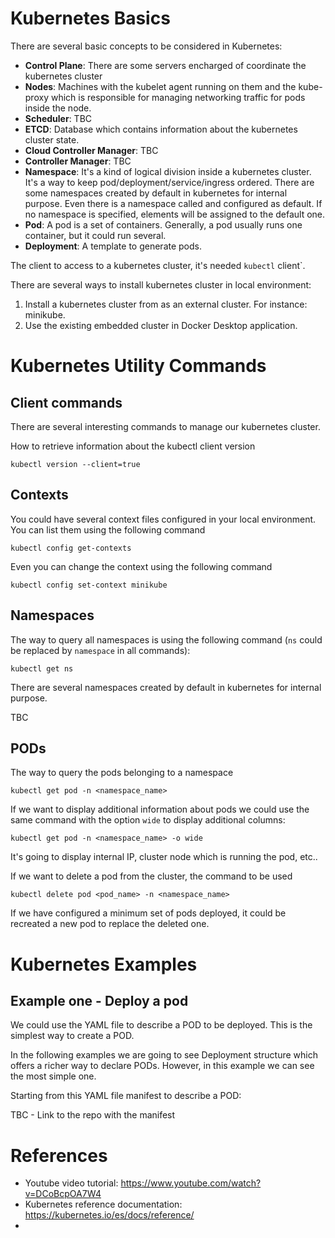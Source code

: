 # Kubernetes Basics
There are several basic concepts to be considered in Kubernetes:

* **Control Plane**: There are some servers encharged of coordinate the kubernetes cluster
* **Nodes**: Machines with the kubelet agent running on them and the kube-proxy which is responsible for managing networking traffic for pods inside the node.
* **Scheduler**: TBC
* **ETCD**: Database which contains information about the kubernetes cluster state.
* **Cloud Controller Manager**: TBC
* **Controller Manager**: TBC
* **Namespace**: It's a kind of logical division inside a kubernetes cluster. It's a way to keep pod/deployment/service/ingress ordered. There are some namespaces created by default in kubernetes for internal purpose. Even there is a namespace called and configured as default. If no namespace is specified, elements will be assigned to the default one.
* **Pod**: A pod is a set of containers. Generally, a pod usually runs one container, but it could run several.
* **Deployment**: A template to generate pods.

The client to access to a kubernetes cluster, it's needed ```kubectl``` client`.

There are several ways to install kubernetes cluster in local environment:

1. Install a kubernetes cluster from as an external cluster. For instance: minikube.
2. Use the existing embedded cluster in Docker Desktop application.

# Kubernetes Utility Commands

## Client commands
There are several interesting commands to manage our kubernetes cluster.

How to retrieve information about the kubectl client version
```shell
kubectl version --client=true
```

## Contexts

You could have several context files configured in your local environment. You can list them using the following command

```shell
kubectl config get-contexts
```
Even you can change the context using the following command

```shell
kubectl config set-context minikube
```

## Namespaces

The way to query all namespaces is using the following command (```ns``` could be replaced by ```namespace``` in all commands):

```shell
kubectl get ns
```

There are several namespaces created by default in kubernetes for internal purpose.

TBC

## PODs

The way to query the pods belonging to a namespace

```shell
kubectl get pod -n <namespace_name>
```

If we want to display additional information about pods we could use the same command with the option `wide` to display additional columns:

```shell
kubectl get pod -n <namespace_name> -o wide
```

It's going to display internal IP, cluster node which is running the pod, etc..

If we want to delete a pod from the cluster, the command to be used

```shell
kubectl delete pod <pod_name> -n <namespace_name>
```
If we have configured a minimum set of pods deployed, it could be recreated a new pod to replace the deleted one.

# Kubernetes Examples

## Example one - Deploy a pod

We could use the YAML file to describe a POD to be deployed. This is the simplest way to create a POD.

In the following examples we are going to see Deployment structure which offers a richer way to declare PODs. However, in this example we can see the most simple one.

Starting from this YAML file manifest to describe a POD:

TBC - Link to the repo with the manifest

# References

* Youtube video tutorial: https://www.youtube.com/watch?v=DCoBcpOA7W4
* Kubernetes reference documentation: https://kubernetes.io/es/docs/reference/
* 